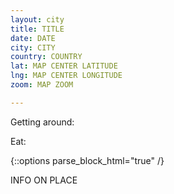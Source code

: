 ```yaml
---
layout: city
title: TITLE
date: DATE
city: CITY
country: COUNTRY
lat: MAP CENTER LATITUDE
lng: MAP CENTER LONGITUDE
zoom: MAP ZOOM

---
```


<!-- some basic information about the city -->
Getting around:

Eat:

{::options parse_block_html="true" /}

<div id="places-meta">
<div class="place" data-type="TYPE" data-price="NUMBER" data-link="TRIPADVISOR 
LINK" data-name="PLACE NAME">
INFO ON PLACE
</div>
</div>

<!-- TYPES

  sightseeing: historical landmarks, touristy things
  food: restaurants and food experiences
  shopping: cool shops
  nature: parks, hikes, nice scenery
  nightlife: clubs, bars
  experience: cool things to try at least once
  other: misc

-->

<!-- PRICE NUMBER

1 = <$10
2 = $11-$30
3 = $31-$60
4 = >$61

-->
